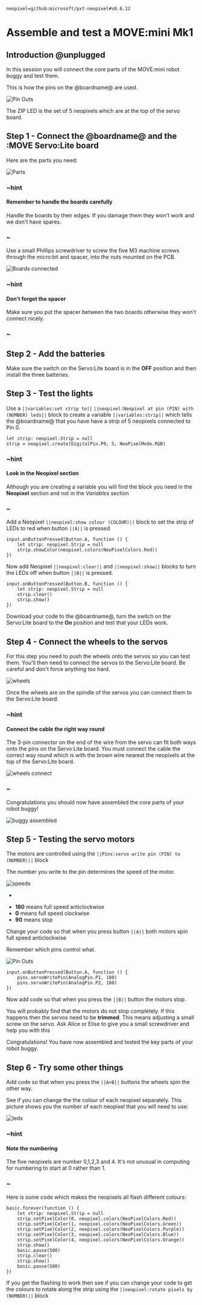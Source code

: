 ```package
neopixel=github:microsoft/pxt-neopixel#v0.6.12
```

# Assemble and test a MOVE:mini Mk1

## Introduction @unplugged

In this session you will connect the core parts of the MOVE:mini robot buggy and test them.

This is how the pins on the @boardname@ are used.

![Pin Outs](https://github.com/belmont-admin/MOVEminiBuildAndTestInstructions/raw/master/docs/images/0-PinOuts.png)

The ZIP LED is the set of 5 neopixels which are at the top of the servo board.

## Step 1 - Connect the @boardname@ and the :MOVE Servo:Lite board

Here are the parts you need:

![Parts](https://github.com/belmont-admin/MOVEminiBuildAndTestInstructions/raw/master/docs/images/1-Parts.png)

### ~hint

#### Remember to handle the boards carefully

Handle the boards by their edges. If you damage them they won't work and we don't have spares.

### ~

Use a small Phillips screwdriver to screw the five M3 machine screws through the micro:bit and spacer, into the nuts mounted on the PCB.

![Boards connected](https://github.com/belmont-admin/MOVEminiBuildAndTestInstructions/raw/master/docs/images/2-Boards.png)

### ~hint

#### Don't forget the spacer
Make sure you put the spacer between the two boards otherwise they won't connect nicely.

### ~

## Step 2 - Add the batteries

Make sure the switch on the Servo:Lite board is in the **OFF** position and then install the three batteries.

## Step 3 - Test the lights

Use a ``||variables:set strip to||`` ``||neopixel:Neopixel at pin (PIN) with (NUMBER) leds||`` block to create a variable ``||variables:strip||`` which tells the @boardname@ that you have have a strip of 5 neopixels connected to Pin 0.

```blocks
let strip: neopixel.Strip = null
strip = neopixel.create(DigitalPin.P0, 5, NeoPixelMode.RGB)
```

### ~hint

#### Look in the **Neopixel** section
Although you are creating a variable you will find the block you need in the **Neopixel** section and not in the *Variables* section
### ~

Add a Neopixel ``||neopixel:show colour (COLOUR)||`` block to set the strip of LEDs to red when button ``||A||`` is pressed

```blocks
input.onButtonPressed(Button.A, function () {
    let strip: neopixel.Strip = null
    strip.showColor(neopixel.colors(NeoPixelColors.Red))
})
```

Now add Neopixel ``||neopixel:clear||`` and ``||neopixel:show||`` blocks to turn the LEDs off when button ``||B||`` is pressed.

```blocks
input.onButtonPressed(Button.B, function () {
    let strip: neopixel.Strip = null
    strip.clear()
    strip.show()
})

```

Download your code to the @boardname@, turn the switch on the Servo:Lite board to the **On** position and test that your LEDs work.

## Step 4 - Connect the wheels to the servos

For this step you need to push the wheels onto the servos so you can test them. You'll then need to connect the servos to the Servo:Lite board. Be careful and don't force anything too hard.

![wheels](https://github.com/belmont-admin/MOVEminiBuildAndTestInstructions/raw/master/docs/images/4-PartsWheels.png)

Once the wheels are on the spindle of the servos you can connect them to the Servo:Lite board.

### ~hint

#### Connect the cable the right way round
The 3-pin connector on the end of the wire from the servo can fit both ways onto the pins on the Servo:Lite board. You must connect the cable the correct way round which is with the brown wire nearest the neopixels at the top of the Servo:Lite board.

![wheels connect](https://github.com/belmont-admin/MOVEminiBuildAndTestInstructions/raw/master/docs/images/6-ServoConnecting.png)

### ~

Congratulations you should now have assembled the core parts of your robot buggy!

![buggy assembled](https://github.com/belmont-admin/MOVEminiBuildAndTestInstructions/raw/master/docs/images/7-FinalAssembled.png)

## Step 5 - Testing the servo motors

The motors are controlled using the ``||Pins:servo write pin (PIN) to (NUMBER)||`` block

The number you write to the pin determines the speed of the motor.

![speeds](https://github.com/belmont-admin/MOVEminiBuildAndTestInstructions/raw/master/docs/images/5-SpeedControl.png)

-
* **180** means full speed anticlockwise
* **0** means full speed clockwise
* **90** means stop

Change your code so that when you press button ``||A||`` both motors spin full speed anticlockwise

Remember which pins control what.

![Pin Outs](https://github.com/belmont-admin/MOVEminiBuildAndTestInstructions/raw/master/docs/images/0-PinOuts.png)

```blocks
input.onButtonPressed(Button.A, function () {
    pins.servoWritePin(AnalogPin.P1, 180)
    pins.servoWritePin(AnalogPin.P2, 180)
})
```
Now add code so that when you press the ``||B||`` button the motors stop.

You will probably find that the motors do not stop completely. If this happens then the servos need to be **trimmed**. This means adjusting a small screw on the servo. Ask Alice or Elise to give you a small screwdriver and help you with this

Congratulations! You have now assembled and tested the key parts of your robot buggy.

## Step 6 - Try some other things

Add code so that when you press the ``||A+B||`` buttons the wheels spin the other way.

See if you can change the the colour of each neopixel separately. This picture shows you the number of each neopixel that you will need to use:

![leds](https://github.com/belmont-admin/MOVEminiBuildAndTestInstructions/raw/master/docs/images/3-PixelArrayAddressing.png)

### ~hint

#### Note the numbering
The five neopixels are number 0,1,2,3 and 4. It's not unusual in computing for numbering to start at 0 rather than 1.

### ~

Here is some code which makes the neopixels all flash different colours:

```blocks
basic.forever(function () {
    let strip: neopixel.Strip = null
    strip.setPixelColor(0, neopixel.colors(NeoPixelColors.Red))
    strip.setPixelColor(1, neopixel.colors(NeoPixelColors.Green))
    strip.setPixelColor(2, neopixel.colors(NeoPixelColors.Purple))
    strip.setPixelColor(3, neopixel.colors(NeoPixelColors.Blue))
    strip.setPixelColor(4, neopixel.colors(NeoPixelColors.Orange))
    strip.show()
    basic.pause(500)
    strip.clear()
    strip.show()
    basic.pause(500)
})

```
If you get the flashing to work then see if you can change your code to get the colours to rotate along the strip using the ``||neopixel:rotate pixels by (NUMBER)||`` block

